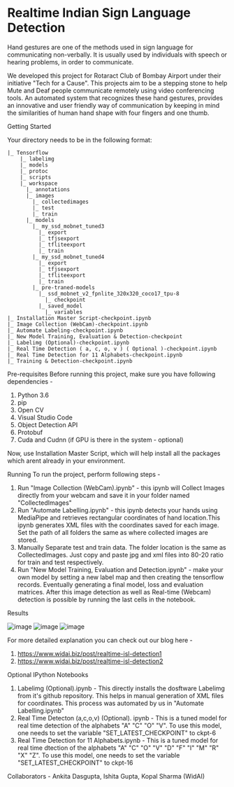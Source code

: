 # Realtime Indian Sign Language Detection 

Hand gestures are one of the methods used in sign language for communicating non-verbally. It is usually used by individuals with speech or hearing problems, in order to communicate.

We developed this project for Rotaract Club of Bombay Airport under their initiative "Tech for a Cause". This projects aim to be a stepping stone to help Mute and Deaf people communicate remotely using video conferencing tools. An automated system that recognizes these hand gestures, provides an innovative and user friendly way of communication by keeping in mind the similarities of human hand shape with four fingers and one thumb. 

Getting Started 

Your directory needs to be in the following format: 

    |_ Tensorflow
        |_ labelimg
        |_ models
        |_ protoc
        |_ scripts
        |_ workspace
          |_ annotations
          |_ images 
            |_ collectedimages 
            |_ test
            |_ train
          |_ models
            |_ my_ssd_mobnet_tuned3
              |_ export 
              |_ tfjsexport
              |_ tfliteexport
              |_ train
            |_ my_ssd_mobnet_tuned4
              |_ export 
              |_ tfjsexport
              |_ tfliteexport
              |_ train
            |_ pre-traned-models
              |_ ssd_mobnet_v2_fpnlite_320x320_coco17_tpu-8
                |_ checkpoint
              |_ saved_model
                |_ variables
    |_ Installation Master Script-checkpoint.ipynb
    |_ Image Collection (WebCam)-checkpoint.ipynb
    |_ Automate Labeling-checkpoint.ipynb
    |_ New Model Training, Evaluation & Detection-checkpoint
    |_ Labelimg (Optional)-checkpoint.ipynb
    |_ Real Time Detection ( a, c, o, v ) ( Optional )-checkpoint.ipynb
    |_ Real Time Detection for 11 Alphabets-checkpoint.ipynb
    |_ Training & Detection-checkpoint.ipynb

Pre-requisites 
Before running this project, make sure you have following dependencies -
1. Python 3.6 
2. pip 
3. Open CV 
4. Visual Studio Code 
5. Object Detection API 
6. Protobuf 
7. Cuda and Cudnn (if GPU is there in the system - optional) 

Now, use Installation Master Script, which will help install all the packages which arent already in your environment. 

Running
To run the project, perform following steps -

1. Run "Image Collection (WebCam).ipynb" - this ipynb will Collect Images directly from your webcam and save it in your folder named "CollectedImages" 
2. Run "Automate Labelling.ipynb" - this ipynb detects your hands using MediaPipe and retrieves rectangular coordinates of hand location.This ipynb generates XML files with the coordinates saved for each image. Set the path of all folders the same as where collected images are stored. 
3. Manually Separate test and train data. The folder location is the same as CollectedImages. Just copy and paste jpg and xml files into 80-20 ratio for train and test respectively. 
4. Run "New Model Training, Evaluation and Detection.ipynb" - make your own model by setting a new label map and then creating the tensorflow records. Eventually generating a final model, loss and evaluation matrices. After this image detection as well as Real-time (Webcam) detection is possible by running the last cells in the notebook. 

<Blog se copy paste>

Results 

![image](https://user-images.githubusercontent.com/84955516/120929931-b1b49600-c708-11eb-8a11-e1b5ae784b81.png)
![image](https://user-images.githubusercontent.com/84955516/120930049-44553500-c709-11eb-8dca-3e0487fca853.png)
![image](https://user-images.githubusercontent.com/84955516/120930057-4b7c4300-c709-11eb-8275-408df6d27a8d.png)




For more detailed explanation you can check out our blog here - 
1. https://www.widai.biz/post/realtime-isl-detection1
2. https://www.widai.biz/post/realtime-isl-detection2

Optional IPython Notebooks 
1. Labelimg (Optional).ipynb - This directly installs the dosftware Labelimg from it's github repository.  This helps in manual generation of XML files for coordinates. This process was automated by us in "Automate Labelling.ipynb"
2. Real Time Detecton (a,c,o,v) (Optional). ipynb - This is a tuned model for real time detection of the alphabets "A" "C" "O" "V". To use this model, one needs to set the variable "SET_LATEST_CHECKPOINT" to ckpt-6 
3. Real Time Detection for 11 Alphabets.ipynb - This is a tuned model for real time dtection of the alphabets "A" "C" "O" "V" "D" "F" "I" "M" "R" "X" "Z". To use this model, one needs to set the variable "SET_LATEST_CHECKPOINT" to ckpt-16 

Collaborators - Ankita Dasgupta, Ishita Gupta, Kopal Sharma (WidAI)
